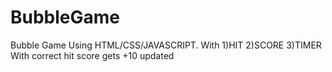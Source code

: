 # BubbleGame
Bubble Game
Using HTML/CSS/JAVASCRIPT.
With 
1)HIT 
2)SCORE 
3)TIMER
With correct hit score gets +10 updated

